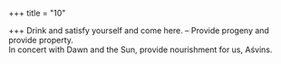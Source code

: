 +++
title = "10"

+++
Drink and satisfy yourself and come here. – Provide progeny and  provide property.  
In concert with Dawn and the Sun, provide nourishment for us, Aśvins. 